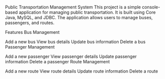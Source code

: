 Public Transportation Management System
This project is a simple console-based application for managing public transportation. It is built using Core Java, MySQL, and JDBC. The application allows users to manage buses, passengers, and routes.

Features
Bus Management

Add a new bus
View bus details
Update bus information
Delete a bus
Passenger Management

Add a new passenger
View passenger details
Update passenger information
Delete a passenger
Route Management

Add a new route
View route details
Update route information
Delete a route